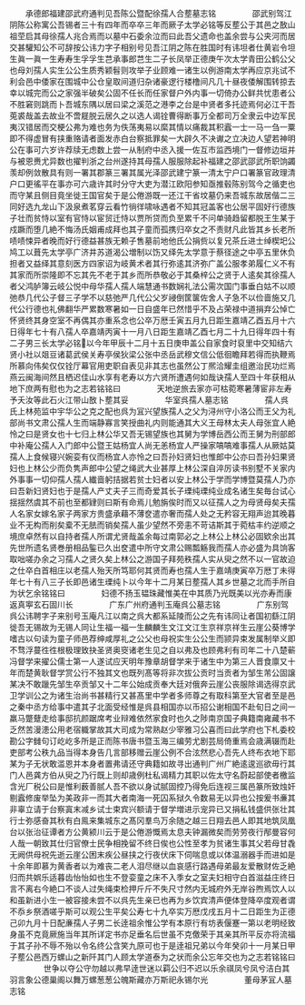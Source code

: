 <!-- { "loadSidebar": true } -->
　　承德郎福建邵武府通判见吾陈公暨配徐孺人合塟墓志铭
　　
　　邵武别驾江阴陈公称寓公吾锡者三十有四年而卒卒三年而厥子太学必铭等反塟公于其邑之敔山祖茔启其母徐孺人兆合焉而以墓中石委余泣而曰此吾父遗命也盖余尝与公夹河而居交甚驩知公不可辞按公讳力字子相别号见吾江阴之陈在胜国时有讳坦者仕黄岩令坦生眞一眞一生寿寿生孚孚生芑承事郎芑生二子长凤举正德庚午次太学青田公鹤公父也母刘孺人实生公公生质秀颖髫则攻举子业顾难一诸生以例游南太学再应京兆试不利会邑中倭家在围城中公仓皇取间道归杂诸豪逻行楼橹间凡几十昼夜倭解围转掠去幸以城完而公之家强半破矣公固不任长而任家督户外内事一切倚办公鲜共忧患者公不胜窘则跳而卜吾城东隅以居曰梁之溪范之港李之台是中贤者多托迹焉何必江干吾莵裘哉盖去故业不啻屣脱云居久之以选人谒铨曹得断事万全都司万全隶云中边军民夷汉错居而交梗公弗为难也务为佚荡夷易以縻其情以痛裁其积蠧一士一马一刍一粟即不得虚冒有挟重赂请者面发赤白台察抵罪矣一大辟久不决谳之立决边人望若神明公在事可六岁许荐牍无虑数上尝一从制府中丞入援一佐互市监西境门一督修边垣并与被恩赉尤异数也擢判浙之台州遂持其母孺人服服除起补福建之邵武邵武所职饷蠲羡却例敛散具有则一署其郡篆三署其属光泽邵武建宁篆一清太宁户口署篆官政理清户口更徭平在事亦可六歳许其时分守大吏为潜江欧阳参知亟推毂陈别驾今之循吏也而守某且侧目竟坐徙王国官矣于是公倦游既一还江干省坟墓仍来吾城东故居偕二三同好选九龙山下汲泉煮茗穿云看竹徜徉啸咏遇者不知其冠盖客也公居平固好行德族子壮而贫恃以室有官恃以宦贸迁恃以贾所贷而负至累千不问单骑趋留都脱王生某于戍蹶而堕几絶不悔汤氏姻甫成拜也其子童而孤携归卒女之不责财凡此皆其乡长老所啧啧悚异者晚而好行德益甚族无赖子售墓前地他氏公捐赀以复兄茶丘进士绰楔圯公鸠工以葺先太学亭广济井苏道渴公増制以饬又绎先太学意于蔡径途之中亭五里休负担者又益绎其意刻医方四家诏为岐黄术者其行弥逺其济弥广盖公服孝弟履仁义不有其家而所崇隆即不忘其先不老于其乡而所恭敬必于其桑梓公之贤于人逺矣其徐孺人者父鸿胪簿云岐公悦中母华孺人孺人端慧通书数娴礼法公需次国门事垂白姑不以顺弛恭几代公子督三子学不以慈弛严几代公父岁祲倒筐箧佐舍人子急不以俭啬施又几代公行德也礼佛翻华严累数寒暑如一日自盛年已然惜乎不及占荣禄中道捐弃公悼亡怀贤终其身空室不再偶其亦重系念也公卒万厯壬寅五月九日距生嘉靖乙酉五月十六日得年七十有八孺人卒嘉靖丙寅十一月八日距生嘉靖乙酉七月二十九日得年四十有二子男三长太学必铭以今年甲辰十二月十五日庚申盖公自家食时裒里中交知结六贤小社以爼豆诸葛武侯关寿亭侯狄梁公张中丞岳武穆文信公低徊瞻拜若得而执鞭焉所慕向伟矣仅仅铨厅幕官用吏职自表见非其志也虽然公丁熈洽耀圭组邀治民功烂焉燕云闽海间然且栖迟佳山水享有老寿以方六贤所遭遇何如哉诀孺人至四十年获相从地下庶两有慰也为之志若铭铭曰
　　
　　天地逆旅去家亦可枯菀寒暑薄宦非左寿予夭汝等此石火江带山敔卜塟其妥
　　
　　华室呉孺人墓志铭
　　
　　孺人呉氏上林苑监中宇华公之克之配也呉为冝兴望族孺人之父为浔州守小洛公而王父为礼部尚书文肃公孺人生而端静寡言笑授曲礼内则能通其大义王母林太夫人母张宜人絶怜之曰是贤女也十七归上林公华又吾无锡望族也其舅为学博岳西公而王舅为刑部郎中补庵公孺人入门郎中公暨王姑杨宜人尚无恙杨宜人严操家嗃嗃难事孺人从厥姑莫孺人上食候寝兴婉娈有仪而杨宜人亦怜之曰吾孙妇贤妇也惟郎中公亦曰吾孙妇果贤妇也上林公少而负隽声郎中公望之绳武大业甚厚上林公深自淬厉读书别墅不关家内外事事一切仰孺人孺人纎啬躬拮据若贫士妇者以安上林公于学而学博暨莫孺人乃亦曰吾新妇贤妇也于是孺人产丈夫子三而奇爱其长子瑮纯瑮纯业成名诸生矣毎台试心揺揺然虞其不前也至都肄则曰斯有命焉儿勉旃俟时而又以征孺人之为母贤母矣夫孺人名家女嫁名家子两家方贵盛承藉不薄奁遣亦奢而孺人处之无矜容无翔声迨其晚暮业不无构而削矣槖不无胠而销矣孺人虽少望然不旁恚不苛诘斯其于菀枯丰约逆顺之境庶卓然有以自持者孺人所谓尤贤哉盖余每过南郭必之上林公上林公必固欵余出其先世所遗名贤巻册相品鍳已久出奁遣中所守文肃公赐瓢觞我而孺人亦必盛为具饷客取咄嗟办余之习孺人之贤久矣上林公之游国子拜苑秩孺人实从臾之然不以一官故迫之仕卒白首相庄以老孺人殆天所笃耶何其贤而寿也孺人生于嘉靖庚寅卒万厯丁未得年七十有八三子长即邑诸生瑮纯卜以今年十二月某日塟孺人其乡世墓之北而手所自为状乞余铭铭曰
　　
　　妇德不扬玉韫珠藏惟美在中其质乃光既美以光亦寿而康返真寕玄石固川长
　　
　　广东广州府通判玉庵呉公墓志铭
　　
　　广东别驾呉公讳聘字子来别号玉庵凡江以南之呉大都系延陵而公之先有讳同让者国初繇江阴徙吾无锡故为无锡人同让生福一福一生麟麟生文江文江生京祥京祥生云崖公葵博学嗜古以句读为童子师邑荐绅咸厚礼之公父也母祝实生公公生而颕异束发属制举义即不骛浮蔓徃徃根极理致抉圣贤奥窔诸老生见之自以弗及也顾弗利有司年二十八楚蕲冯督学来擢公儒士第一人遂试应天明年豫章胡督学来于诸生中为第三人晋食廪又十年而楚黄耿督学赏公行不独其文也既列髙等将非次拔公贡时当贡者为邹生芾公固譲某决不敢躐先邹生卒贡邹又十二年公始成贡奉大廷对俄奔云崖公丧服除谒选得京武卫学训公之为诸生治尚书甚精行又甚髙里中学者多师尊之有取科第至大官者至是邑之秦中丞方给事中遣其子北面受经惟是呉县相国亦以币招公谢相国不赴旬日之间一羸马蹩躠走给事邸抗颜踞席考业辩难依然家食时也久之陟南京国子典籍南雍藏书不乏然苦漫漶公用老宿軄掌故其大司成为常熟赵少宰雅习公喜而曰此学府也下札委校勘公字雠句订屹屹多所是正而陈书唐书暨玉海三编劳尤剧芸局倚重焉会歳满辍而赴吏部考公秩九品当得本身告几言部移赠云崖公例不合泫然悲心吾先人终布衣地下耶某为子无状敢滥恩并本身者置弗请还守典籍如故寻出通判广州广絶逺逡巡欲毋行其门人邑龚方伯从臾之乃行既上则却歳例杜私谒精力其职以佐太守名蔚起部使者檄监含光厂税公曰是惟利薮善腻人吾不欲以身试腻固控乃得免后连视三属邑篆所致烛奸剔蠧修废举坠为美政非一而其大者南海一死囚系狱久令数易无以异也公按爰书亷其非辜立请于台察寘末减乡试士束宾兴额请于督学増进示宠异已又捐私钱盛供张壮其行士弥感奋其秋有白鳯来集城东之髙冈羣鸟万余随之越三日翔去邑人即其地筑凤凰台以张治征谭者方公黄颍川云于是公倦游慨焉太息夫钟漏微矣而劳劳夜行邴曼容何人哉一朝致其仕归官僚士民争相挽留不终日俟也公性至孝为贫诸生事其父若母甘毳无阙供母祝先逝云崖公困末疾公昼挟之行夜伏床下伺喘息或以体温溺器手而进如是十余年即慕为黄香者以为难丧二老人泪尽继以血哀感行路遇母弟最友爱散财佐乏絶归而共娯乐适暮齿怡怡如也生不登娈童之床不入季女之室夫妇相守白首滋益庄终日言不离右今絶口不谈人过失绳束检押斤斤不失尺寸然内无城府外无岸谷煦焉饮人以和虽新进小生一被容接未尝不以呉先生亲已也再为乡饮宾清声便体登降卒度观者谓不忝乡祭酒嗟乎斯可以观公生平矣公寿七十九卒实万厯戊戌五月十二日距生为正德己卯九月十日配亷孺人子男二长逹祖余惟公学有本原行有坊表偃蹇一第以老明经致身虽不克竟厥施当年其所详定书亦足垂名后世虽不克儌荣于其亲其所平反亦将流福于其子孙不辱不殆以令名终公含笑九原可也于是逹祖兄弟以今年癸卯十一月某日甲子塟公邑西万螺山之新阡其门人顾太学道泰为之状而余公忘年交也为之志若铭铭曰
　　
　　世争以夺公守勿越以弗早逹世迷以羁公归不迟以乐余祺凤兮凤兮洁白其羽言象公德巢阁以舞万螺葱葱公魄斯藏亦万斯祀永锡尔光
　　
　　董母茅冝人墓志铭
　　
